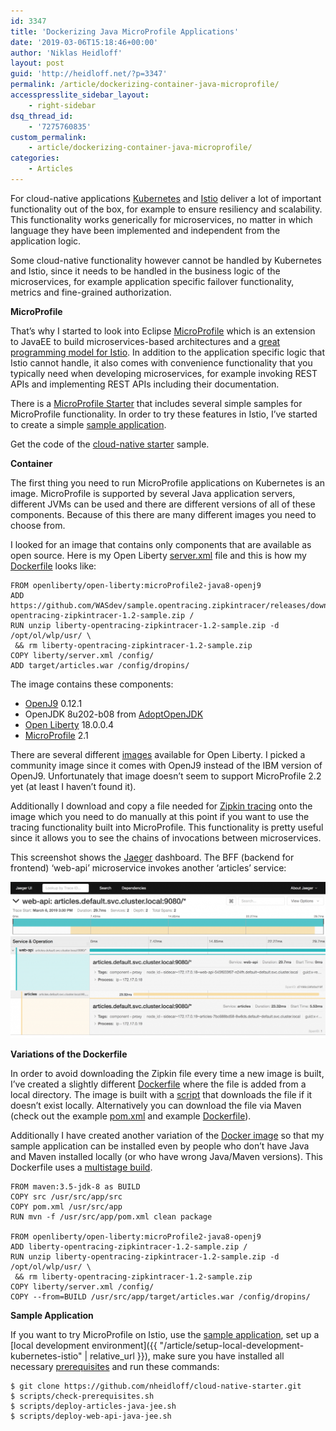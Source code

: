 ```yaml
---
id: 3347
title: 'Dockerizing Java MicroProfile Applications'
date: '2019-03-06T15:18:46+00:00'
author: 'Niklas Heidloff'
layout: post
guid: 'http://heidloff.net/?p=3347'
permalink: /article/dockerizing-container-java-microprofile/
accesspresslite_sidebar_layout:
    - right-sidebar
dsq_thread_id:
    - '7275760835'
custom_permalink:
    - article/dockerizing-container-java-microprofile/
categories:
    - Articles
---
```


For cloud-native applications [Kubernetes](https://kubernetes.io/) and [Istio](https://istio.io/) deliver a lot of important functionality out of the box, for example to ensure resiliency and scalability. This functionality works generically for microservices, no matter in which language they have been implemented and independent from the application logic.

Some cloud-native functionality however cannot be handled by Kubernetes and Istio, since it needs to be handled in the business logic of the microservices, for example application specific failover functionality, metrics and fine-grained authorization.

**MicroProfile**

That’s why I started to look into Eclipse [MicroProfile](https://microprofile.io/) which is an extension to JavaEE to build microservices-based architectures and a [great programming model for Istio](https://www.eclipse.org/community/eclipse_newsletter/2018/september/MicroProfile_istio.php). In addition to the application specific logic that Istio cannot handle, it also comes with convenience functionality that you typically need when developing microservices, for example invoking REST APIs and implementing REST APIs including their documentation.

There is a [MicroProfile Starter](https://start.microprofile.io/) that includes several simple samples for MicroProfile functionality. In order to try these features in Istio, I’ve started to create a simple [sample application](https://github.com/nheidloff/cloud-native-starter).

Get the code of the [cloud-native starter](https://github.com/nheidloff/cloud-native-starter) sample.

**Container**

The first thing you need to run MicroProfile applications on Kubernetes is an image. MicroProfile is supported by several Java application servers, different JVMs can be used and there are different versions of all of these components. Because of this there are many different images you need to choose from.

I looked for an image that contains only components that are available as open source. Here is my Open Liberty [server.xml](https://github.com/nheidloff/cloud-native-starter/blob/master/articles-java-jee/liberty/server.xml) file and this is how my [Dockerfile](https://github.com/nheidloff/cloud-native-starter/blob/master/articles-java-jee/Dockerfile) looks like:

```
FROM openliberty/open-liberty:microProfile2-java8-openj9
ADD https://github.com/WASdev/sample.opentracing.zipkintracer/releases/download/1.2/liberty-opentracing-zipkintracer-1.2-sample.zip /
RUN unzip liberty-opentracing-zipkintracer-1.2-sample.zip -d /opt/ol/wlp/usr/ \
 && rm liberty-opentracing-zipkintracer-1.2-sample.zip
COPY liberty/server.xml /config/
ADD target/articles.war /config/dropins/
```

The image contains these components:

- [OpenJ9](https://www.eclipse.org/openj9/) 0.12.1
- OpenJDK 8u202-b08 from [AdoptOpenJDK](https://adoptopenjdk.net/)
- [Open Liberty](https://openliberty.io/) 18.0.0.4
- [MicroProfile](https://microprofile.io/) 2.1

There are several different [images](https://github.com/OpenLiberty/ci.docker) available for Open Liberty. I picked a community image since it comes with OpenJ9 instead of the IBM version of OpenJ9. Unfortunately that image doesn’t seem to support MicroProfile 2.2 yet (at least I haven’t found it).

Additionally I download and copy a file needed for [Zipkin tracing](https://istio.io/docs/tasks/telemetry/distributed-tracing/) onto the image which you need to do manually at this point if you want to use the tracing functionality built into MicroProfile. This functionality is pretty useful since it allows you to see the chains of invocations between microservices.

This screenshot shows the [Jaeger](https://www.jaegertracing.io/) dashboard. The BFF (backend for frontend) ‘web-api’ microservice invokes another ‘articles’ service:

![image](/assets/img/2019/03/jaeger-starter-1024x509.png)

**Variations of the Dockerfile**

In order to avoid downloading the Zipkin file every time a new image is built, I’ve created a slightly different [Dockerfile](https://github.com/nheidloff/cloud-native-starter/blob/master/articles-java-jee/Dockerfile.previousdownload) where the file is added from a local directory. The image is built with a [script](https://github.com/nheidloff/cloud-native-starter/blob/master/scripts/deploy-articles-java-jee.sh#L18-L24) that downloads the file if it doesn’t exist locally. Alternatively you can download the file via Maven (check out the example [pom.xml](https://github.com/eclipse/microprofile-service-mesh-service-a/blob/master/pom.xml) and example [Dockerfile](https://github.com/eclipse/microprofile-service-mesh-service-a/blob/master/src/main/profiles/liberty/Dockerfile)).

Additionally I have created another variation of the [Docker image](https://github.com/nheidloff/cloud-native-starter/blob/master/articles-java-jee/Dockerfile.nojava) so that my sample application can be installed even by people who don’t have Java and Maven installed locally (or who have wrong Java/Maven versions). This Dockerfile uses a [multistage build](https://docs.docker.com/develop/develop-images/multistage-build/).

```
FROM maven:3.5-jdk-8 as BUILD
COPY src /usr/src/app/src
COPY pom.xml /usr/src/app
RUN mvn -f /usr/src/app/pom.xml clean package

FROM openliberty/open-liberty:microProfile2-java8-openj9
ADD liberty-opentracing-zipkintracer-1.2-sample.zip /
RUN unzip liberty-opentracing-zipkintracer-1.2-sample.zip -d /opt/ol/wlp/usr/ \
 && rm liberty-opentracing-zipkintracer-1.2-sample.zip
COPY liberty/server.xml /config/
COPY --from=BUILD /usr/src/app/target/articles.war /config/dropins/
```

**Sample Application**

If you want to try MicroProfile on Istio, use the [sample application](https://github.com/nheidloff/cloud-native-starter), set up a [local development environment]({{ "/article/setup-local-development-kubernetes-istio" | relative_url }}), make sure you have installed all necessary [prerequisites](https://github.com/nheidloff/cloud-native-starter/blob/master/scripts/check-prerequisites.sh#L13-L21) and run these commands:

```
$ git clone https://github.com/nheidloff/cloud-native-starter.git
$ scripts/check-prerequisites.sh
$ scripts/deploy-articles-java-jee.sh
$ scripts/deploy-web-api-java-jee.sh
```